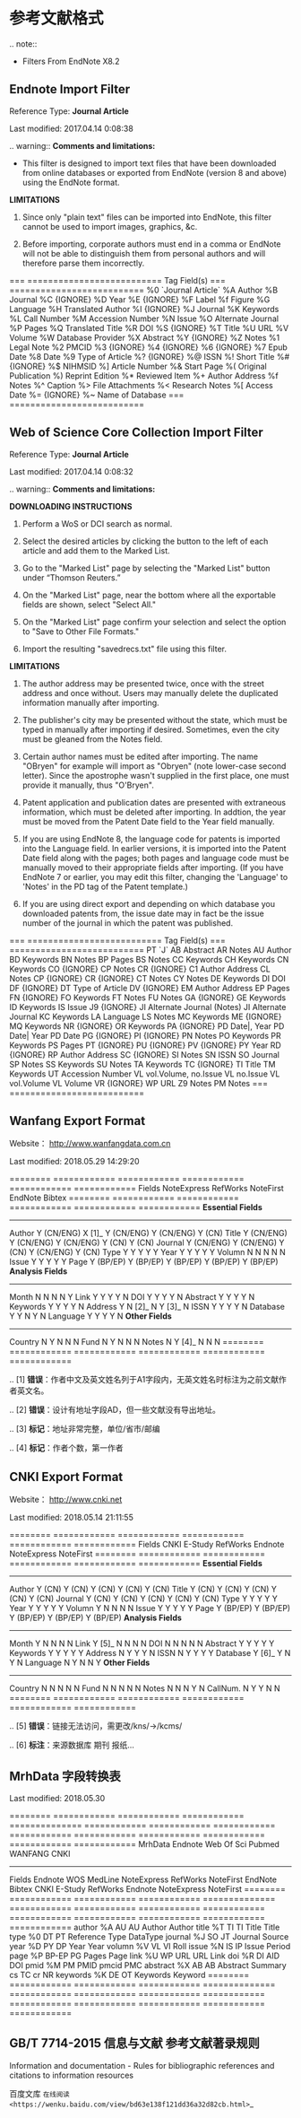 参考文献格式
========================================

.. note::

   * Filters From EndNote X8.2

Endnote Import Filter
----------------------------------------
Reference Type: **Journal Article**

Last modified: 2017.04.14 0:08:38

.. warning::
   **Comments and limitations:**

   * This filter is designed to import text files that have been downloaded from online databases or exported from EndNote (version 8 and above) using the EndNote format.

   **LIMITATIONS**

   1. Since only "plain text" files can be imported into EndNote, this filter cannot be used to import images, graphics, &c.

   2. Before importing, corporate authors must end in a comma or EndNote will not be able to distinguish them from personal authors and will therefore parse them incorrectly.

=== ==========================
Tag  Field(s)
=== ==========================
%0  \`Journal Article\`
%A  Author
%B  Journal
%C  {IGNORE}
%D  Year
%E  {IGNORE}
%F  Label
%f  Figure
%G  Language
%H  Translated Author
%I  {IGNORE}
%J  Journal
%K  Keywords
%L  Call Number
%M  Accession Number
%N  Issue
%O  Alternate Journal
%P  Pages
%Q  Translated Title
%R  DOI
%S  {IGNORE}
%T  Title
%U  URL
%V  Volume
%W  Database Provider
%X  Abstract
%Y  {IGNORE}
%Z  Notes
%1  Legal Note
%2  PMCID
%3  {IGNORE}
%4  {IGNORE}
%6  {IGNORE}
%7  Epub Date
%8  Date
%9  Type of Article
%?  {IGNORE}
%@  ISSN
%!  Short Title
%#  {IGNORE}
%$  NIHMSID
%]  Article Number
%&  Start Page
%(  Original Publication
%)  Reprint Edition
%*  Reviewed Item
%+  Author Address
%f  Notes
%^  Caption
%>  File Attachments
%<  Research Notes
%[  Access Date
%=  {IGNORE}
%~  Name of Database
=== ==========================

Web of Science Core Collection Import Filter
--------------------------------------------------
Reference Type: **Journal Article**

Last modified: 2017.04.14 0:08:32

.. warning::
   **Comments and limitations:**

   **DOWNLOADING INSTRUCTIONS**

   1. Perform a WoS or DCI search as normal.

   2. Select the desired articles by clicking the button to the left of each article and add them to the Marked List.

   3. Go to the "Marked List" page by selecting the "Marked List" button under “Thomson Reuters.”

   4. On the "Marked List" page, near the bottom where all the exportable fields are shown, select "Select All."

   5. On the "Marked List" page confirm your selection and select the option to "Save to Other File Formats."

   6. Import the resulting "savedrecs.txt" file using this filter.

   **LIMITATIONS**

   1. The author address may be presented twice, once with the street address and once without.  Users may manually delete the duplicated information manually after importing.

   2. The publisher's city may be presented without the state, which must be typed in manually after importing if desired.  Sometimes, even the city must be gleaned from the Notes field.

   3. Certain author names must be edited after importing.  The name "OBryen" for example will import as "Obryen" (note lower-case second letter).  Since the apostrophe wasn't supplied in the first place, one must provide it manually, thus "O'Bryen".

   4. Patent application and publication dates are presented with extraneous information, which must be deleted after importing.  In addtion, the year must be moved from the Patent Date field to the Year field manually.

   5. If you are using EndNote 8, the language code for patents is imported into the Language field.  In earlier versions, it is imported into the Patent Date field along with the pages; both pages and language code must be manually moved to their appropriate fields after importing.  (If you have EndNote 7 or earlier, you may edit this filter, changing the 'Language' to 'Notes' in the PD tag of the Patent template.)

   6. If you are using direct export and depending on which database you downloaded patents from, the issue date may in fact be the issue number of the journal in which the patent was published.

=== ==========================
Tag  Field(s)
=== ==========================
PT  \`J\`
AB  Abstract
AR  Notes
AU  Author
BD  Keywords
BN  Notes
BP  Pages
BS  Notes
CC  Keywords
CH  Keywords
CN  Keywords
CO  {IGNORE}
CP  Notes
CR  {IGNORE}
C1  Author Address
CL  Notes
CP  {IGNORE}
CR  {IGNORE}
CT  Notes
CY  Notes
DE  Keywords
DI  DOI
DF  {IGNORE}
DT  Type of Article
DV  {IGNORE}
EM  Author Address
EP  Pages
FN  {IGNORE}
FO  Keywords
FT  Notes
FU  Notes
GA  {IGNORE}
GE  Keywords
ID  Keywords
IS  Issue
J9  {IGNORE}
JI  Alternate Journal (Notes)
JI  Alternate Journal
KC  Keywords
LA  Language
LS  Notes
MC  Keywords
ME  {IGNORE}
MQ  Keywords
NR  {IGNORE}
OR  Keywords
PA  {IGNORE}
PD  Date|, Year
PD  Date| Year
PD  Date
PG  {IGNORE}
PI  {IGNORE}
PN  Notes
PO  Keywords
PR  Keywords
PS  Pages
PT  {IGNORE}
PU  {IGNORE}
PV  {IGNORE}
PY  Year
RD  {IGNORE}
RP  Author Address
SC  {IGNORE}
SI  Notes
SN  ISSN
SO  Journal
SP  Notes
SS  Keywords
SU  Notes
TA  Keywords
TC  {IGNORE}
TI  Title
TM  Keywords
UT  Accession Number
VL  vol.Volume, no.Issue
VL  no.Issue
VL  vol.Volume
VL  Volume
VR  {IGNORE}
WP  URL
Z9  Notes
PM  Notes
=== ==========================



Wanfang Export Format
----------------------------------------

Website： http://www.wanfangdata.com.cn

Last modified: 2018.05.29 14:29:20

========  ============  ============  ============  ============  ============
Fields    NoteExpress   RefWorks      NoteFirst     EndNote       Bibtex
========  ============  ============  ============  ============  ============
**Essential Fields**

------------------------------------------------------------------------------
Author    Y (CN/ENG)    X [1]_        Y (CN/ENG)    Y (CN/ENG)    Y (CN)
Title     Y (CN/ENG)    Y (CN/ENG)    Y (CN/ENG)    Y (CN)        Y (CN)
Journal   Y (CN/ENG)    Y (CN/ENG)    Y (CN)        Y (CN/ENG)    Y (CN)
Type      Y             Y             Y             Y             Y
Year      Y             Y             Y             Y             Y
Volumn    N             N             N             N             N
Issue     Y             Y             Y             Y             Y
Page      Y (BP/EP)     Y (BP/EP)     Y (BP/EP)     Y (BP/EP)     Y (BP/EP)
**Analysis Fields**

------------------------------------------------------------------------------
Month     N             N             N             N             Y
Link      Y             Y             Y             Y             N
DOI       Y             Y             Y             Y             N
Abstract  Y             Y             Y             Y             N
Keywords  Y             Y             Y             Y             N
Address   Y             N [2]_        N             Y [3]_        N
ISSN      Y             Y             Y             Y             N
Database  Y             Y             N             Y             N
Language  Y             Y             Y             Y             N
**Other Fields**

------------------------------------------------------------------------------
Country   N             Y             N             N             N
Fund      N             Y             N             N             N
Notes     N             Y [4]_        N             N             N
========  ============  ============  ============  ============  ============

.. [1] **错误**：作者中文及英文姓名列于A1字段内，无英文姓名时标注为之前文献作者英文名。

.. [2] **错误**：设计有地址字段AD，但一些文献没有导出地址。

.. [3] **标记**：地址非常完整，单位/省市/邮编

.. [4] **标记**：作者个数，第一作者

CNKI Export Format
----------------------------------------

Website： http://www.cnki.net

Last modified: 2018.05.14 21:11:55

========  ============  ============  ============  ============  ============
Fields    CNKI E-Study  RefWorks      Endnote       NoteExpress   NoteFirst
========  ============  ============  ============  ============  ============
**Essential Fields**

------------------------------------------------------------------------------
Author    Y (CN)        Y (CN)        Y (CN)        Y (CN)        Y (CN)
Title     Y (CN)        Y (CN)        Y (CN)        Y (CN)        Y (CN)
Journal   Y (CN)        Y (CN)        Y (CN)        Y (CN)        Y (CN)
Type      Y             Y             Y             Y             Y
Year      Y             Y             Y             Y             Y
Volumn    Y             N             N             N             N
Issue     Y             Y             Y             Y             Y
Page      Y (BP/EP)     Y (BP/EP)     Y (BP/EP)     Y (BP/EP)     Y (BP/EP)
**Analysis Fields**

------------------------------------------------------------------------------
Month     Y             N             N             N             N
Link      Y [5]_        N             N             N             N
DOI       N             N             N             N             N
Abstract  Y             Y             Y             Y             Y
Keywords  Y             Y             Y             Y             Y
Address   N             Y             Y             Y             N
ISSN      N             Y             Y             Y             Y
Database  Y [6]_        Y             N             Y             N
Language  N             Y             N             N             Y
**Other Fields**

------------------------------------------------------------------------------
Country   N             N             N             N             N
Fund      N             N             N             N             N
Notes     N             N             N             Y             N
CallNum.  N             Y             Y             N             N
========  ============  ============  ============  ============  ============

.. [5] **错误**：链接无法访问，需更改/kns/->/kcms/

.. [6] **标注**：来源数据库 期刊 报纸...

MrhData 字段转换表
----------------------------------------

Last modified: 2018.05.30

========  ============  ============  ============  ==============    ============  ============  ============  ============  ============  ============  ============  ============  ============
MrhData   Endnote       Web Of Sci    Pubmed        WANFANG                                                                   CNKI
--------  ------------  ------------  ------------  ------------------------------------------------------------------------  --------------------------------------------------------------------
Fields    Endnote       WOS           MedLine       NoteExpress       RefWorks      NoteFirst     EndNote       Bibtex        CNKI E-Study  RefWorks      Endnote       NoteExpress   NoteFirst
========  ============  ============  ============  ==============    ============  ============  ============  ============  ============  ============  ============  ============  ============
author    %A            AU            AU            Author                                                                    Author
title     %T            TI            TI            Title                                                                     Title
type      %0            DT            PT            Reference Type                                                            DataType
journal   %J            SO            JT            Journal                                                                   Source
year      %D            PY            DP            Year                                                                      Year
volumn    %V            VL            VI                                                                                      Roll
issue     %N            IS            IP            Issue                                                                     Period
page      %P            BP-EP         PG            Pages                                                                     Page
link      %U            WP            URL           URL                                                                       Link
doi       %R            DI            AID           DOI
pmid      %M            PM            PMID
pmcid                                 PMC
abstract  %X            AB            AB            Abstract                                                                  Summary
cs                      TC
cr                      NR
keywords  %K            DE            OT            Keywords                                                                  Keyword
========  ============  ============  ============  ==============    ============  ============  ============  ============  ============  ============  ============  ============  ============

GB/T 7714-2015 信息与文献 参考文献著录规则
----------------------------------------
Information and documentation - Rules for bibliographic references and citations to information resources

百度文库 `在线阅读 <https://wenku.baidu.com/view/bd63e138f121dd36a32d82cb.html>`_